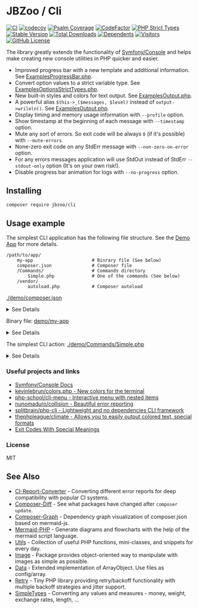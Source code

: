 # JBZoo / Cli

[![CI](https://github.com/JBZoo/Cli/actions/workflows/main.yml/badge.svg?branch=master)](https://github.com/JBZoo/Cli/actions/workflows/main.yml?query=branch%3Amaster)    [![codecov](https://codecov.io/gh/JBZoo/Cli/branch/master/graph/badge.svg)](https://codecov.io/gh/JBZoo/Cli/branch/master)    [![Psalm Coverage](https://shepherd.dev/github/JBZoo/Cli/coverage.svg)](https://shepherd.dev/github/JBZoo/Cli)    [![CodeFactor](https://www.codefactor.io/repository/github/jbzoo/cli/badge)](https://www.codefactor.io/repository/github/jbzoo/cli/issues)    [![PHP Strict Types](https://img.shields.io/badge/strict__types-%3D1-brightgreen)](https://www.php.net/manual/en/language.types.declarations.php#language.types.declarations.strict)    
[![Stable Version](https://poser.pugx.org/jbzoo/cli/version)](https://packagist.org/packages/jbzoo/cli)    [![Total Downloads](https://poser.pugx.org/jbzoo/cli/downloads)](https://packagist.org/packages/jbzoo/cli/stats)    [![Dependents](https://poser.pugx.org/jbzoo/cli/dependents)](https://packagist.org/packages/jbzoo/cli/dependents?order_by=downloads)    [![Visitors](https://visitor-badge.glitch.me/badge?page_id=jbzoo.cli)]()    [![GitHub License](https://img.shields.io/github/license/jbzoo/cli)](https://github.com/JBZoo/Cli/blob/master/LICENSE)

The library greatly extends the functionality of [Symfony/Console](https://symfony.com/doc/current/components/console.html) and helps make creating new console utilities in PHP quicker and easier.

 * Improved progress bar with a new template and additional information. See [ExamplesProgressBar.php](demo/Commands/ExamplesProgressBar.php).
 * Convert option values to a strict variable type. See [ExamplesOptionsStrictTypes.php](demo/Commands/ExamplesOptionsStrictTypes.php).
 * New built-in styles and colors for text output. See [ExamplesOutput.php](demo/Commands/ExamplesOutput.php).
 * A powerful alias `$this->_($messages, $level)` instead of `output->wrileln()`. See [ExamplesOutput.php](demo/Commands/ExamplesOutput.php).
 * Display timing and memory usage information with `--profile` option.
 * Show timestamp at the beginning of each message with `--timestamp` option.
 * Mute any sort of errors. So exit code will be always `0` (if it's possible) with `--mute-errors`. 
 * None-zero exit code on any StdErr message with `--non-zero-on-error` option.
 * For any errors messages application will use StdOut instead of StdErr `--stdout-only` option (It's on your own risk!).
 * Disable progress bar animation for logs with `--no-progress` option.


## Installing

```sh
composer require jbzoo/cli
```

## Usage example

The simplest CLI application has the following file structure. See the [Demo App](demo) for more details.

```
/path/to/app/
    my-app                      # Binrary file (See below)
    composer.json               # Composer file
    /Commands/                  # Commands directory
        Simple.php              # One of the commands (See below)
    /vendor/
        autoload.php            # Composer autoload
```


[./demo/composer.json](demo/composer.json)

<details>
  <summary>See Details</summary>

  ```json
  {
      "name"        : "vendor/cli-application",
      "type"        : "project",
      "description" : "Example of CLI App based on JBZoo/CLI",
      "license"     : "MIT",
      "keywords"    : ["cli", "application", "example"],
  
      "require"     : {
          "php"       : ">=7.2",
          "jbzoo/cli" : "^1.0.0"
      },
  
      "require-dev" : {
          "roave/security-advisories" : "dev-latest"
      },
  
      "autoload"    : {
          "psr-4" : {"DemoApp\\" : ""}
      },
  
      "bin"         : ["my-app"]
  }
  ```

</details>


Binary file: [demo/my-app](demo/my-app)

<details>
  <summary>See Details</summary>

  ```php
  #!/usr/bin/env php
  <?php declare(strict_types=1);
  
  namespace ExampleApp;
  
  use JBZoo\Cli\CliApplication;
  
  require_once __DIR__ . '/vendor/autoload.php';
  
  // Set your application name and version.
  $application = new CliApplication('Your Application Name', 'v1.0.0');
  
  // Scan directory to find commands.
  //  * It doesn't work recursively!
  //  * They must be inherited from the class \JBZoo\Cli\CliCommand
  $application->registerCommandsByPath(__DIR__ . '/Commands', __NAMESPACE__);
  
  // Execute it.
  $application->run();
  
  ```

</details>


The simplest CLI action: [./demo/Commands/Simple.php](demo/Commands/Simple.php)

<details>
  <summary>See Details</summary>

  ```php
  <?php declare(strict_types=1);
  
  namespace DemoApp\Commands;
  
  use JBZoo\Cli\CliCommand;
  use JBZoo\Cli\Codes;
  
  class Simple extends CliCommand
  {
      protected function configure(): void
      {
          // Action name. It will be used in command line.
          // Example: `./my-app simple`
          $this->setName('simple');
  
          // Defined inhereted CLI options. See ./src/CliCommand.php for details.
          parent::configure();
      }
  
      protected function executeAction(): int
      {
          // Your code here
          $this->_('Hello world!');
  
          // Exit code. 0 - success, 1 - error.
          return Codes::OK;
      }
  }
  ```

</details>



### Useful projects and links

* [Symfony/Console Docs](https://symfony.com/doc/current/components/console.html)
* [kevinlebrun/colors.php - New colors for the terminal](https://github.com/kevinlebrun/colors.php)
* [php-school/cli-menu - Interactive menu with nested items](https://packagist.org/packages/php-school/cli-menu)
* [nunomaduro/collision - Beautiful error reporting](https://github.com/nunomaduro/collision)
* [splitbrain/php-cli - Lightweight and no dependencies CLI framework](https://packagist.org/packages/splitbrain/php-cli)
* [thephpleague/climate - Allows you to easily output colored text, special formats](https://github.com/thephpleague/climate)
* [Exit Codes With Special Meanings](https://tldp.org/LDP/abs/html/exitcodes.html)


### License

MIT


## See Also

- [CI-Report-Converter](https://github.com/JBZoo/CI-Report-Converter) - Converting different error reports for deep compatibility with popular CI systems.
- [Composer-Diff](https://github.com/JBZoo/Composer-Diff) - See what packages have changed after `composer update`.
- [Composer-Graph](https://github.com/JBZoo/Composer-Graph) - Dependency graph visualization of composer.json based on mermaid-js.
- [Mermaid-PHP](https://github.com/JBZoo/Mermaid-PHP) - Generate diagrams and flowcharts with the help of the mermaid script language.
- [Utils](https://github.com/JBZoo/Utils) - Collection of useful PHP functions, mini-classes, and snippets for every day.
- [Image](https://github.com/JBZoo/Image) - Package provides object-oriented way to manipulate with images as simple as possible.
- [Data](https://github.com/JBZoo/Data) - Extended implementation of ArrayObject. Use files as config/array. 
- [Retry](https://github.com/JBZoo/Retry) - Tiny PHP library providing retry/backoff functionality with multiple backoff strategies and jitter support.
- [SimpleTypes](https://github.com/JBZoo/SimpleTypes) - Converting any values and measures - money, weight, exchange rates, length, ...
